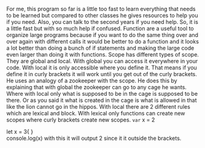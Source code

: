  For me, this program so far is a little too fast to learn everything that needs to be learned but compared to other classes he gives resources to help you if you need. Also, you can talk to the second years if you need help. So, it is a little fast but with so much help if confused. Function are a useful tool to organize large programs because if you want to do the same thing over and over again with different calls it would be better to do a function and it looks a lot better than doing a bunch of if statements and making the large code even larger than doing it with functions. Scope has different types of scope. They are global and local. With global you can access it everywhere in your code. With local it is only accessible where you define it. That means if you define it in curly brackets it will work until you get out of the curly brackets. He uses an analogy of a zookeeper with the scope.  He does this by explaining that with global the zookeeper can go to any cage he wants. Where with local only what is supposed to be in the cage is supposed to be there. Or as you said it what is created in the cage is what is allowed in that like the lion cannot go in the hippos. With local there are 2 different rules which are lexical and block. With lexical only functions can create new scopes where curly brackets create new scopes. 
`var` x = 2

  let x = 3{
}  
  console.log(x)
  with this it will output 2 since it it outside the brackets.
